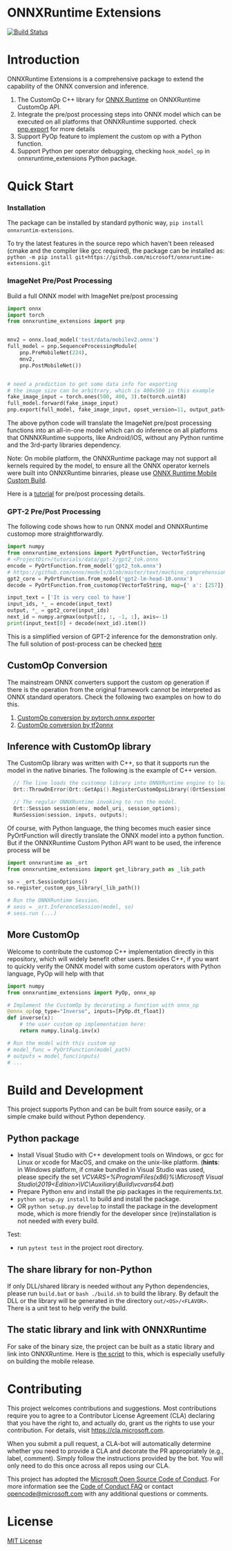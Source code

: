 # ONNXRuntime Extensions
[![Build Status](https://dev.azure.com/ms/onnxruntime-extensions/_apis/build/status/microsoft.ort-customops?branchName=main)](https://dev.azure.com/ms/onnxruntime-extensions/_build/latest?definitionId=512&branchName=main)

# Introduction
ONNXRuntime Extensions is a comprehensive package to extend the capability of the ONNX conversion and inference.
1. The CustomOp C++ library for [ONNX Runtime](http://onnxruntime.ai) on ONNXRuntime CustomOp API.
2. Integrate the pre/post processing steps into ONNX model which can be executed on all platforms that ONNXRuntime supported. check [pnp.export](onnxruntime_extensions/pnp/_unifier.py) for more details
3. Support PyOp feature to implement the custom op with a Python function.
4. Support Python per operator debugging, checking ```hook_model_op``` in onnxruntime_extensions Python package.

# Quick Start
### **Installation**
The package can be installed by standard pythonic way, ```pip install onnxruntim-extensions```.

To try the latest features in the source repo which haven't been released (cmake and the compiler like gcc required), the package can be installed as:
```python -m pip install git+https://github.com/microsoft/onnxruntime-extensions.git```

### **ImageNet Pre/Post Processing**
Build a full ONNX model with ImageNet pre/post processing
```Python
import onnx
import torch
from onnxruntime_extensions import pnp


mnv2 = onnx.load_model('test/data/mobilev2.onnx')
full_model = pnp.SequenceProcessingModule(
    pnp.PreMobileNet(224),
    mnv2,
    pnp.PostMobileNet())


# need a prediction to get some data info for exporting
# the image size can be arbitrary, which is 400x500 in this example
fake_image_input = torch.ones(500, 400, 3).to(torch.uint8)
full_model.forward(fake_image_input)
pnp.export(full_model, fake_image_input, opset_version=11, output_path='temp_exmobilev2.onnx')
```
The above python code will translate the ImageNet pre/post processing functions into an all-in-one model which can do inference on all platforms that ONNNXRuntime supports, like Android/iOS, without any Python runtime and the 3rd-party libraries dependency.

Note: On mobile platform, the ONNXRuntime package may not support all kernels required by the model, to ensure all the ONNX operator kernels were built into ONNXRuntime binraries, please use [ONNX Runtime Mobile Custom Build](https://onnxruntime.ai/docs/tutorials/mobile/custom-build.html).

Here is a [tutorial](tutorials/imagenet_processing.ipynb) for pre/post processing details.

### **GPT-2 Pre/Post Processing**
The following code shows how to run ONNX model and ONNXRuntime customop more straightforwardly.
```python
import numpy
from onnxruntime_extensions import PyOrtFunction, VectorToString
# <ProjectDir>/tutorials/data/gpt-2/gpt2_tok.onnx
encode = PyOrtFunction.from_model('gpt2_tok.onnx')
# https://github.com/onnx/models/blob/master/text/machine_comprehension/gpt-2/model/gpt2-lm-head-10.onnx
gpt2_core = PyOrtFunction.from_model('gpt2-lm-head-10.onnx')
decode = PyOrtFunction.from_customop(VectorToString, map={' a': [257]}, unk='<unknown>')

input_text = ['It is very cool to have']
input_ids, *_ = encode(input_text)
output, *_ = gpt2_core(input_ids)
next_id = numpy.argmax(output[:, :, -1, :], axis=-1)
print(input_text[0] + decode(next_id).item())
```
This is a simplified version of GPT-2 inference for the demonstration only. The full solution of post-process can be checked [here](https://github.com/microsoft/onnxruntime/blob/ad9d2e2e891714e0911ccc3fa8b70f42025b4d56/docs/ContribOperators.md#commicrosoftbeamsearch)



## CustomOp Conversion
The mainstream ONNX converters support the custom op generation if there is the operation from the original framework cannot be interpreted as ONNX standard operators. Check the following two examples on how to do this.
1. [CustomOp conversion by pytorch.onnx.exporter](https://github.com/microsoft/onnxruntime-extensions/blob/main/tutorials/pytorch_custom_ops_tutorial.ipynb)
2. [CustomOp conversion by tf2onnx](https://github.com/microsoft/onnxruntime-extensions/blob/main/tutorials/tf2onnx_custom_ops_tutorial.ipynb)

## Inference with CustomOp library
The CustomOp library was written with C++, so that it supports run the model in the native binaries. The following is the example of C++ version.
```C++
  // The line loads the customop library into ONNXRuntime engine to load the ONNX model with the custom op
  Ort::ThrowOnError(Ort::GetApi().RegisterCustomOpsLibrary((OrtSessionOptions*)session_options, custom_op_library_filename, &handle));

  // The regular ONNXRuntime invoking to run the model.
  Ort::Session session(env, model_uri, session_options);
  RunSession(session, inputs, outputs);
```
Of course, with Python language, the thing becomes much easier since PyOrtFunction will directly translate the ONNX model into a python function. But if the ONNXRuntime Custom Python API want to be used, the inference process will be
```python
import onnxruntime as _ort
from onnxruntime_extensions import get_library_path as _lib_path

so = _ort.SessionOptions()
so.register_custom_ops_library(_lib_path())

# Run the ONNXRuntime Session.
# sess = _ort.InferenceSession(model, so)
# sess.run (...)
```

## More CustomOp
Welcome to contribute the customop C++ implementation directly in this repository, which will widely benefit other users. Besides C++, if you want to quickly verify the ONNX model with some custom operators with Python language, PyOp will help with that
```python
import numpy
from onnxruntime_extensions import PyOp, onnx_op

# Implement the CustomOp by decorating a function with onnx_op
@onnx_op(op_type="Inverse", inputs=[PyOp.dt_float])
def inverse(x):
    # the user custom op implementation here:
    return numpy.linalg.inv(x)

# Run the model with this custom op
# model_func = PyOrtFunction(model_path)
# outputs = model_func(inputs)
# ...
```

# Build and Development
This project supports Python and can be built from source easily, or a simple cmake build without Python dependency.
## Python package
- Install Visual Studio with C++ development tools on Windows, or gcc for Linux or xcode for MacOS, and cmake on the unix-like platform. (**hints**: in Windows platform, if cmake bundled in Visual Studio was used, please specify the set _VCVARS=%ProgramFiles(x86)%\Microsoft Visual Studio\2019\<Edition>\VC\Auxiliary\Build\vcvars64.bat_)
- Prepare Python env and install the pip packages in the requirements.txt.
- `python setup.py install` to build and install the package.
- OR `python setup.py develop` to install the package in the development mode, which is more friendly for the developer since (re)installation is not needed with every build.

Test:
- run `pytest test` in the project root directory.

## The share library for non-Python
If only DLL/shared library is needed without any Python dependencies, please run `build.bat` or `bash ./build.sh` to build the library.
By default the DLL or the library will be generated in the directory `out/<OS>/<FLAVOR>`. There is a unit test to help verify the build.

## The static library and link with ONNXRuntime
For sake of the binary size, the project can be built as a static library and link into ONNXRuntime. Here is [the script](https://github.com/microsoft/onnxruntime-extensions/blob/main/ci_build/onnxruntime_integration/build_with_onnxruntime.sh) to this, which is especially usefully on building the mobile release.

# Contributing
This project welcomes contributions and suggestions.  Most contributions require you to agree to a
Contributor License Agreement (CLA) declaring that you have the right to, and actually do, grant us
the rights to use your contribution. For details, visit https://cla.microsoft.com.

When you submit a pull request, a CLA-bot will automatically determine whether you need to provide
a CLA and decorate the PR appropriately (e.g., label, comment). Simply follow the instructions
provided by the bot. You will only need to do this once across all repos using our CLA.

This project has adopted the [Microsoft Open Source Code of Conduct](https://opensource.microsoft.com/codeofconduct/).
For more information see the [Code of Conduct FAQ](https://opensource.microsoft.com/codeofconduct/faq/) or
contact [opencode@microsoft.com](mailto:opencode@microsoft.com) with any additional questions or comments.

# License
[MIT License](LICENSE)
